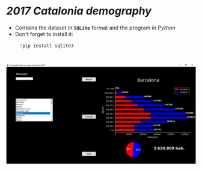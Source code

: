 # *2017 Catalonia demography*
- Contains the dataset in **`SQLite`**  format and the program in $Python$
- Don't forget to install it:
```Python
     !pip install sqlite3
  ```
#
![](Presentacion.jpg)
